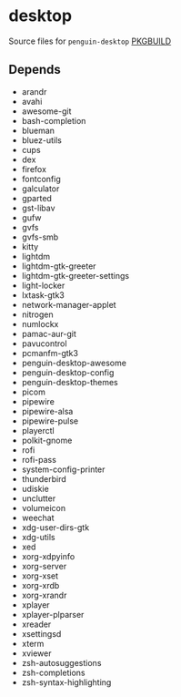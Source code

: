 ﻿# desktop

Source files for `penguin-desktop` [PKGBUILD](https://github.com/penguin-fyi/pkgbuilds/blob/main/penguin-desktop/PKGBUILD)

## Depends
* arandr
* avahi
* awesome-git
* bash-completion
* blueman
* bluez-utils
* cups
* dex
* firefox
* fontconfig
* galculator
* gparted
* gst-libav
* gufw
* gvfs
* gvfs-smb
* kitty
* lightdm
* lightdm-gtk-greeter
* lightdm-gtk-greeter-settings
* light-locker
* lxtask-gtk3
* network-manager-applet
* nitrogen
* numlockx
* pamac-aur-git
* pavucontrol
* pcmanfm-gtk3
* penguin-desktop-awesome
* penguin-desktop-config
* penguin-desktop-themes
* picom
* pipewire
* pipewire-alsa
* pipewire-pulse
* playerctl
* polkit-gnome
* rofi
* rofi-pass
* system-config-printer
* thunderbird
* udiskie
* unclutter
* volumeicon
* weechat
* xdg-user-dirs-gtk
* xdg-utils
* xed
* xorg-xdpyinfo
* xorg-server
* xorg-xset
* xorg-xrdb
* xorg-xrandr
* xplayer
* xplayer-plparser
* xreader
* xsettingsd
* xterm
* xviewer
* zsh-autosuggestions
* zsh-completions
* zsh-syntax-highlighting

